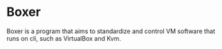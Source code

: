 # Boxer

Boxer is a program that aims to standardize and control VM software that runs on cli, such as VirtualBox and Kvm.


